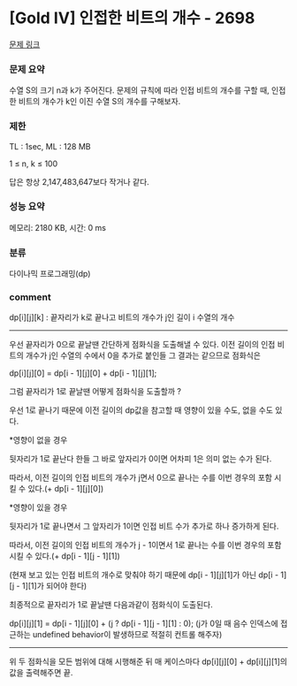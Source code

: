 
# [Gold IV] 인접한 비트의 개수 - 2698

[문제 링크](https://www.acmicpc.net/problem/2698)

### 문제 요약

<p> 수열 S의 크기 n과 k가 주어진다. 문제의 규칙에 따라 인접 비트의 개수를 구할 때, 인접한 비트의 개수가 k인 이진 수열 S의 개수를 구해보자. </p>

### 제한

TL : 1sec, ML : 128 MB

1 ≤ n, k ≤ 100

답은 항상 2,147,483,647보다 작거나 같다.

### 성능 요약

메모리: 2180 KB, 시간: 0 ms

### 분류

다이나믹 프로그래밍(dp)

### comment

dp[i][j][k] : 끝자리가 k로 끝나고 비트의 개수가 j인 길이 i 수열의 개수

-----------------------------------------------------------------------------------------------------------------------------------------------------------------------

우선 끝자리가 0으로 끝날땐 간단하게 점화식을 도출해낼 수 있다. 이전 길이의 인접 비트의 개수가 j인 수열의 수에서 0을 추가로 붙인들 그 결과는 같으므로 점화식은

dp[i][j][0] = dp[i - 1][j][0] + dp[i - 1][j][1];

그럼 끝자리가 1로 끝날땐 어떻게 점화식을 도출할까 ?

우선 1로 끝나기 때문에 이전 길이의 dp값을 참고할 때 영향이 있을 수도, 없을 수도 있다.

*영향이 없을 경우

뒷자리가 1로 끝난다 한들 그 바로 앞자리가 0이면 어차피 1은 의미 없는 수가 된다.

따라서, 이전 길이의 인접 비트의 개수가 j면서 0으로 끝나는 수를 이번 경우의 포함 시킬 수 있다.(+ dp[i - 1][j][0])

*영향이 있을 경우

뒷자리가 1로 끝나면서 그 앞자리가 1이면 인접 비트 수가 추가로 하나 증가하게 된다.

따라서, 이전 길이의 인접 비트의 개수가 j - 1이면서 1로 끝나는 수를 이번 경우의 포함 시킬 수 있다.(+ dp[i - 1][j - 1][1])

(현재 보고 있는 인접 비트의 개수로 맞춰야 하기 때문에 dp[i - 1][j][1]가 아닌 dp[i - 1][j - 1][1]가 되어야 한다)

최종적으로 끝자리가 1로 끝날땐 다음과같이 점화식이 도출된다.

dp[i][j][1] = dp[i - 1][j][0] + (j ? dp[i - 1][j - 1][1] : 0); (j가 0일 때 음수 인덱스에 접근하는 undefined behavior이 발생하므로 적절히 컨트롤 해주자)

-----------------------------------------------------------------------------------------------------------------------------------------------------------------------

위 두 점화식을 모든 범위에 대해 시행해준 뒤 매 케이스마다 dp[i][j][0] + dp[i][j][1]의 값을 출력해주면 끝.
